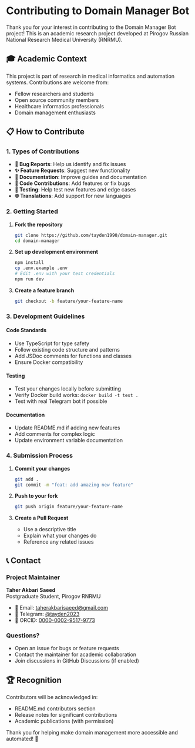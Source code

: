 # Contributing to Domain Manager Bot

Thank you for your interest in contributing to the Domain Manager Bot project! This is an academic research project developed at Pirogov Russian National Research Medical University (RNRMU).

## 🎓 Academic Context

This project is part of research in medical informatics and automation systems. Contributions are welcome from:
- Fellow researchers and students
- Open source community members
- Healthcare informatics professionals
- Domain management enthusiasts

## 📋 How to Contribute

### 1. Types of Contributions

- **🐛 Bug Reports**: Help us identify and fix issues
- **✨ Feature Requests**: Suggest new functionality
- **📖 Documentation**: Improve guides and documentation
- **🔧 Code Contributions**: Add features or fix bugs
- **🧪 Testing**: Help test new features and edge cases
- **🌐 Translations**: Add support for new languages

### 2. Getting Started

1. **Fork the repository**
   ```bash
   git clone https://github.com/tayden1990/domain-manager.git
   cd domain-manager
   ```

2. **Set up development environment**
   ```bash
   npm install
   cp .env.example .env
   # Edit .env with your test credentials
   npm run dev
   ```

3. **Create a feature branch**
   ```bash
   git checkout -b feature/your-feature-name
   ```

### 3. Development Guidelines

#### Code Standards
- Use TypeScript for type safety
- Follow existing code structure and patterns
- Add JSDoc comments for functions and classes
- Ensure Docker compatibility

#### Testing
- Test your changes locally before submitting
- Verify Docker build works: `docker build -t test .`
- Test with real Telegram bot if possible

#### Documentation
- Update README.md if adding new features
- Add comments for complex logic
- Update environment variable documentation

### 4. Submission Process

1. **Commit your changes**
   ```bash
   git add .
   git commit -m "feat: add amazing new feature"
   ```

2. **Push to your fork**
   ```bash
   git push origin feature/your-feature-name
   ```

3. **Create a Pull Request**
   - Use a descriptive title
   - Explain what your changes do
   - Reference any related issues

## 📞 Contact

### Project Maintainer
**Taher Akbari Saeed**  
Postgraduate Student, Pirogov RNRMU

- 📧 Email: [taherakbarisaeed@gmail.com](mailto:taherakbarisaeed@gmail.com)
- 💬 Telegram: [@tayden2023](https://t.me/tayden2023)
- 🔗 ORCID: [0000-0002-9517-9773](https://orcid.org/0000-0002-9517-9773)

### Questions?
- Open an issue for bugs or feature requests
- Contact the maintainer for academic collaboration
- Join discussions in GitHub Discussions (if enabled)

## 🏆 Recognition

Contributors will be acknowledged in:
- README.md contributors section
- Release notes for significant contributions
- Academic publications (with permission)

Thank you for helping make domain management more accessible and automated! 🚀
